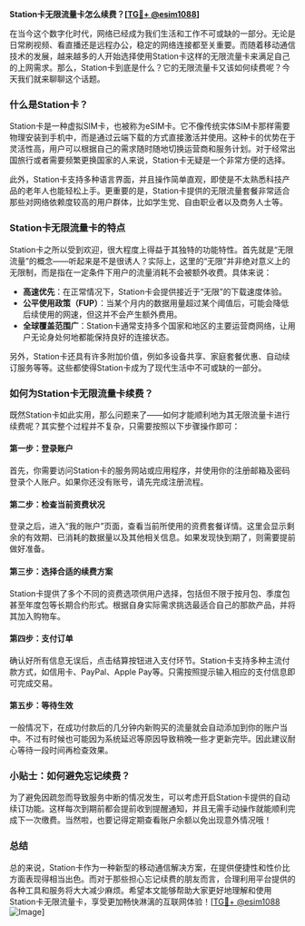 **Station卡无限流量卡怎么续费？[[TG💪+ @esim1088](https://t.me/s/esim1088)]**

在当今这个数字化时代，网络已经成为我们生活和工作不可或缺的一部分。无论是日常刷视频、看直播还是远程办公，稳定的网络连接都至关重要。而随着移动通信技术的发展，越来越多的人开始选择使用Station卡这样的无限流量卡来满足自己的上网需求。那么，Station卡到底是什么？它的无限流量卡又该如何续费呢？今天我们就来聊聊这个话题。

### 什么是Station卡？

Station卡是一种虚拟SIM卡，也被称为eSIM卡。它不像传统实体SIM卡那样需要物理安装到手机中，而是通过云端下载的方式直接激活并使用。这种卡的优势在于灵活性高，用户可以根据自己的需求随时随地切换运营商和服务计划。对于经常出国旅行或者需要频繁更换国家的人来说，Station卡无疑是一个非常方便的选择。

此外，Station卡支持多种语言界面，并且操作简单直观，即使是不太熟悉科技产品的老年人也能轻松上手。更重要的是，Station卡提供的无限流量套餐非常适合那些对网络依赖度较高的用户群体，比如学生党、自由职业者以及商务人士等。

### Station卡无限流量卡的特点

Station卡之所以受到欢迎，很大程度上得益于其独特的功能特性。首先就是“无限流量”的概念——听起来是不是很诱人？实际上，这里的“无限”并非绝对意义上的无限制，而是指在一定条件下用户的流量消耗不会被额外收费。具体来说：

- **高速优先**：在正常情况下，Station卡会提供接近于“无限”的下载速度体验。
- **公平使用政策（FUP）**：当某个月内的数据用量超过某个阈值后，可能会降低后续使用的网速，但这并不会产生额外费用。
- **全球覆盖范围广**：Station卡通常支持多个国家和地区的主要运营商网络，让用户无论身处何地都能保持良好的连接状态。

另外，Station卡还具有许多附加价值，例如多设备共享、家庭套餐优惠、自动续订服务等等。这些都使得Station卡成为了现代生活中不可或缺的一部分。

### 如何为Station卡无限流量卡续费？

既然Station卡如此实用，那么问题来了——如何才能顺利地为其无限流量卡进行续费呢？其实整个过程并不复杂，只需要按照以下步骤操作即可：

#### 第一步：登录账户
首先，你需要访问Station卡的服务网站或应用程序，并使用你的注册邮箱及密码登录个人账户。如果你还没有账号，请先完成注册流程。

#### 第二步：检查当前资费状况
登录之后，进入“我的账户”页面，查看当前所使用的资费套餐详情。这里会显示剩余的有效期、已消耗的数据量以及其他相关信息。如果发现快到期了，则需要提前做好准备。

#### 第三步：选择合适的续费方案
Station卡提供了多个不同的资费选项供用户选择，包括但不限于按月包、季度包甚至年度包等长期合约形式。根据自身实际需求挑选最适合自己的那款产品，并将其加入购物车。

#### 第四步：支付订单
确认好所有信息无误后，点击结算按钮进入支付环节。Station卡支持多种主流付款方式，如信用卡、PayPal、Apple Pay等。只需按照提示输入相应的支付信息即可完成交易。

#### 第五步：等待生效
一般情况下，在成功付款后的几分钟内新购买的流量就会自动添加到你的账户当中。不过有时候也可能因为系统延迟等原因导致稍晚一些才更新完毕。因此建议耐心等待一段时间再检查效果。

### 小贴士：如何避免忘记续费？

为了避免因疏忽而导致服务中断的情况发生，可以考虑开启Station卡提供的自动续订功能。这样每次到期前都会提前收到提醒通知，并且无需手动操作就能顺利完成下一次缴费。当然啦，也要记得定期查看账户余额以免出现意外情况哦！

### 总结

总的来说，Station卡作为一种新型的移动通信解决方案，在提供便捷性和性价比方面表现得相当出色。而对于那些担心忘记续费的朋友而言，合理利用平台提供的各种工具和服务将大大减少麻烦。希望本文能够帮助大家更好地理解和使用Station卡无限流量卡，享受更加畅快淋漓的互联网体验！[[TG💪+ @esim1088](https://t.me/s/esim1088) ![Image](https://i.postimg.cc/4NQfJmqS/Snipaste-2025-05-13-00-14-12.png)]